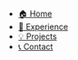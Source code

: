 <!-- docs/_sidebar.md -->
* [🏠 Home](/)
* [🚀 Experience](experience.md)
* [💡 Projects](projects.md)
* [📞 Contact](contact.md)